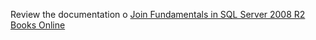 Review the documentation o [Join Fundamentals in SQL Server 2008 R2 Books Online](https://docs.microsoft.com/en-us/previous-versions/sql/sql-server-2008-r2/ms191517(v=sql.105)?redirectedfrom=MSDN)
